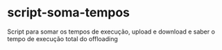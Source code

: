 # script-soma-tempos
Script para somar os tempos de execução, upload e download e saber o tempo de execução total do offloading

